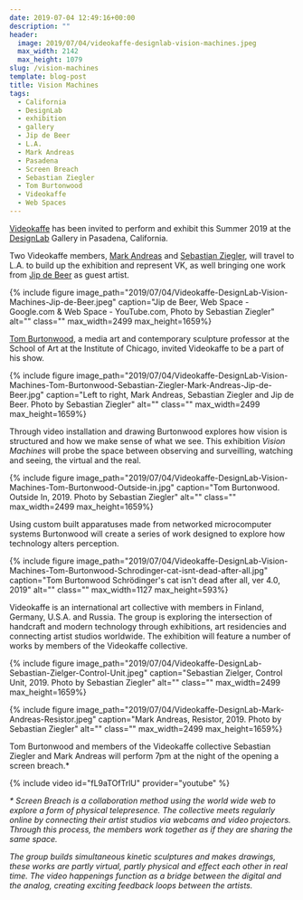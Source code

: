 ```yaml
---
date: 2019-07-04 12:49:16+00:00
description: ""
header:
  image: 2019/07/04/videokaffe-designlab-vision-machines.jpeg
  max_width: 2142
  max_height: 1079
slug: /vision-machines
template: blog-post
title: Vision Machines
tags:
  - California
  - DesignLab
  - exhibition
  - gallery
  - Jip de Beer
  - L.A.
  - Mark Andreas
  - Pasadena
  - Screen Breach
  - Sebastian Ziegler
  - Tom Burtonwood
  - Videokaffe
  - Web Spaces
---
```


[Videokaffe](http://www.videokaffe.com) has been invited to perform and exhibit this Summer 2019 at the [DesignLab](https://supplyframe.com/designlab) Gallery in Pasadena, California.

Two Videokaffe members, [Mark Andreas](http://www.reactivesculpture.com) and [Sebastian Ziegler](https://www.sebastianziegler.info), will travel to L.A. to build up the exhibition and represent VK, as well bringing one work from [Jip de Beer](http://jipdebeer.media) as guest artist.

{% include figure image_path="2019/07/04/Videokaffe-DesignLab-Vision-Machines-Jip-de-Beer.jpeg" caption="Jip de Beer, Web Space - Google.com & Web Space - YouTube.com, Photo by Sebastian Ziegler" alt="" class="" max_width=2499 max_height=1659%}

[Tom Burtonwood](http://www.tomburtonwood.com), a media art and contemporary sculpture professor at the School of Art at the Institute of Chicago, invited Videokaffe to be a part of his show.

{% include figure image_path="2019/07/04/Videokaffe-DesignLab-Vision-Machines-Tom-Burtonwood-Sebastian-Ziegler-Mark-Andreas-Jip-de-Beer.jpg" caption="Left to right, Mark Andreas, Sebastian Ziegler and Jip de Beer. Photo by Sebastian Ziegler" alt="" class="" max_width=2499 max_height=1659%}

Through video installation and drawing Burtonwood explores how vision is structured and how we make sense of what we see. This exhibition _Vision Machines_ will probe the space between observing and surveilling, watching and seeing, the virtual and the real.

{% include figure image_path="2019/07/04/Videokaffe-DesignLab-Vision-Machines-Tom-Burtonwood-Outside-in.jpg" caption="Tom Burtonwood. Outside In, 2019. Photo by Sebastian Ziegler" alt="" class="" max_width=2499 max_height=1659%}

Using custom built apparatuses made from networked microcomputer systems Burtonwood will create a series of work designed to explore how technology alters perception.

{% include figure image_path="2019/07/04/Videokaffe-DesignLab-Vision-Machines-Tom-Burtonwood-Schrodinger-cat-isnt-dead-after-all.jpg" caption="Tom Burtonwood Schrödinger's cat isn't dead after all, ver 4.0, 2019" alt="" class="" max_width=1127 max_height=593%}

Videokaffe is an international art collective with members in Finland, Germany, U.S.A. and Russia. The group is exploring the intersection of handcraft and modern technology through exhibitions, art residencies and connecting artist studios worldwide. The exhibition will feature a number of works by members of the Videokaffe collective.

{% include figure image_path="2019/07/04/Videokaffe-DesignLab-Sebastian-Zielger-Control-Unit.jpeg" caption="Sebastian Zielger, Control Unit, 2019. Photo by Sebastian Ziegler" alt="" class="" max_width=2499 max_height=1659%}

{% include figure image_path="2019/07/04/Videokaffe-DesignLab-Mark-Andreas-Resistor.jpeg" caption="Mark Andreas, Resistor, 2019. Photo by Sebastian Ziegler" alt="" class="" max_width=2499 max_height=1659%}

Tom Burtonwood and members of the Videokaffe collective Sebastian Ziegler and Mark Andreas will perform 7pm at the night of the opening a screen breach.\*

{% include video id="fL9aTOfTrlU" provider="youtube" %}

_\* Screen Breach is a collaboration method using the world wide web to explore a form of physical telepresence. The collective meets regularly online by connecting their artist studios via webcams and video projectors. Through this process, the members work together as if they are sharing the same space._

_The group builds simultaneous kinetic sculptures and makes drawings, these works are partly virtual, partly physical and effect each other in real time. The video happenings function as a bridge between the digital and the analog, creating exciting feedback loops between the artists._
